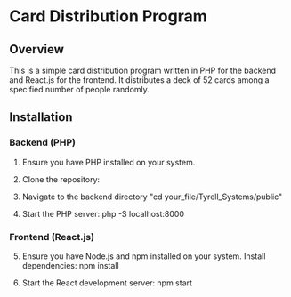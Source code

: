 # Card Distribution Program

## Overview

This is a simple card distribution program written in PHP for the backend and React.js for the frontend. It distributes a deck of 52 cards among a specified number of people randomly.

## Installation

### Backend (PHP)

1. Ensure you have PHP installed on your system.

2. Clone the repository:

3. Navigate to the backend directory "cd your_file/Tyrell_Systems/public"

4. Start the PHP server:
php -S localhost:8000

### Frontend (React.js)

5. Ensure you have Node.js and npm installed on your system. Install dependencies:
npm install

7. Start the React development server:
npm start

